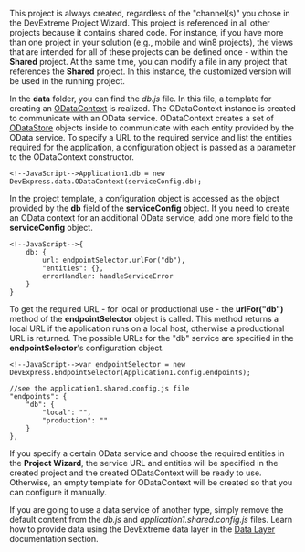 This project is always created, regardless of the "channel(s)" you chose in the DevExtreme Project Wizard. This project is referenced in all other projects because it contains shared code. For instance, if you have more than one project in your solution (e.g., mobile and win8 projects), the views that are intended for all of these projects can be defined once - within the **Shared** project. At the same time, you can modify a file in any project that references the **Shared** project. In this instance, the customized version will be used in the running project.
	
In the **data** folder, you can find the *db.js* file. In this file, a template for creating an [ODataContext](/concepts/30%20Data%20Layer/51%20Data%20Source%20Examples/2%20OData '/Documentation/Guide/Data_Layer/Data_Source_Examples/#OData') is realized. The ODataContext instance is created to communicate with an OData service. ODataContext creates a set of [ODataStore](/api-reference/30%20Data%20Layer/ODataStore '/Documentation/ApiReference/Data_Layer/ODataStore/') objects inside to communicate with each entity provided by the OData service. To specify a URL to the required service and list the entities required for the application, a configuration object is passed as a parameter to the ODataContext constructor.

	<!--JavaScript-->Application1.db = new DevExpress.data.ODataContext(serviceConfig.db);
	
In the project template, a configuration object is accessed as the object provided by the **db** field of the **serviceConfig** object. If you need to create an OData context for an additional OData service, add one more field to the **serviceConfig** object.

	<!--JavaScript-->{
		db: {
			url: endpointSelector.urlFor("db"),
			"entities": {},
			errorHandler: handleServiceError
		}
	}

To get the required URL - for local or productional use - the **urlFor("db")** method of the **endpointSelector** object is called. This method returns a local URL if the application runs on a local host, otherwise a productional URL is returned. The possible URLs for the "db" service are specified in the **endpointSelector**'s configuration object.

	<!--JavaScript-->var endpointSelector = new DevExpress.EndpointSelector(Application1.config.endpoints);

	//see the application1.shared.config.js file
	"endpoints": {
        "db": {
            "local": "",
            "production": ""
        }
    },

If you specify a certain OData service and choose the required entities in the **Project Wizard**, the service URL and entities will be specified in the created project and the created ODataContext will be ready to use. Otherwise, an empty template for ODataContext will be created so that you can configure it manually. 

If you are going to use a data service of another type, simply remove the default content from the *db.js* and *application1.shared.config.js* files. Learn how to provide data using the DevExtreme data layer in the [Data Layer](/concepts/30%20Data%20Layer/5%20Data%20Layer '/Documentation/Guide/Data_Layer/Data_Layer/') documentation section.
